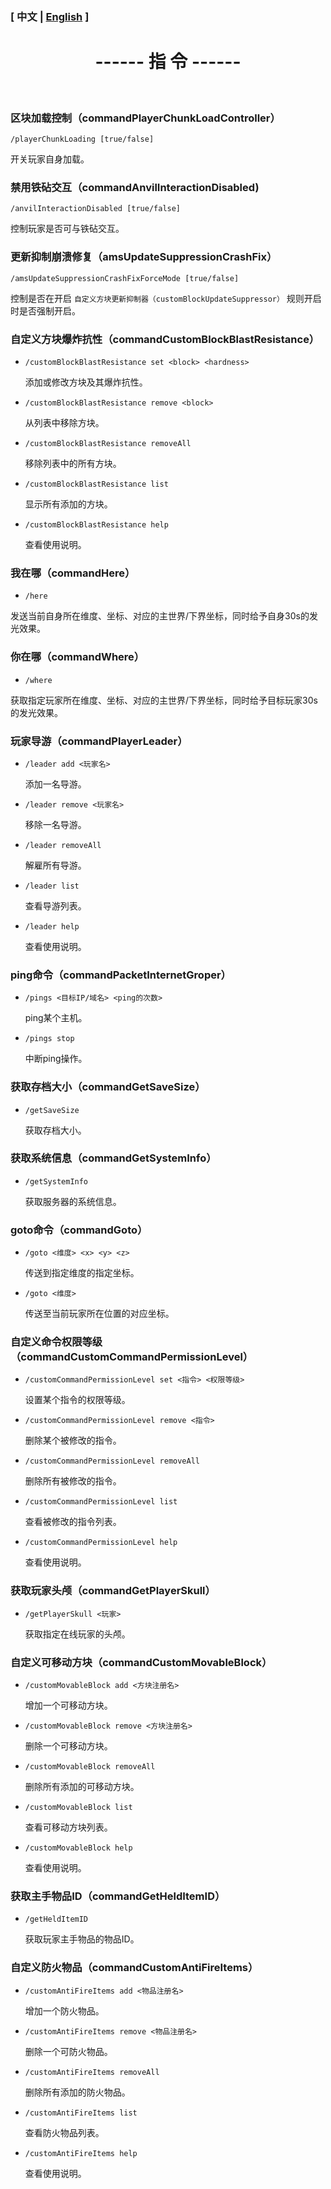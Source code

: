 

### [ 中文 | [English](/carpetamsaddition/en_us/Commands_en) ]

# <center>------ 指 令 ------</center>

&emsp;

### 区块加载控制（commandPlayerChunkLoadController）

`/playerChunkLoading [true/false]`

开关玩家自身加载。


### 禁用铁砧交互（commandAnvilInteractionDisabled)

`/anvilInteractionDisabled [true/false]`

控制玩家是否可与铁砧交互。

### 更新抑制崩溃修复（amsUpdateSuppressionCrashFix）

`/amsUpdateSuppressionCrashFixForceMode [true/false]`

控制是否在开启 `自定义方块更新抑制器（customBlockUpdateSuppressor）` 规则开启时是否强制开启。

### 自定义方块爆炸抗性（commandCustomBlockBlastResistance）

- `/customBlockBlastResistance set <block> <hardness>`

  添加或修改方块及其爆炸抗性。

  

- `/customBlockBlastResistance remove <block>`

  从列表中移除方块。

  

- `/customBlockBlastResistance removeAll`

  移除列表中的所有方块。

  

- `/customBlockBlastResistance list`

  显示所有添加的方块。



- `/customBlockBlastResistance help`

  查看使用说明。

### 我在哪（commandHere）

- `/here`

发送当前自身所在维度、坐标、对应的主世界/下界坐标，同时给予自身30s的发光效果。

### 你在哪（commandWhere）

- `/where`

获取指定玩家所在维度、坐标、对应的主世界/下界坐标，同时给予目标玩家30s的发光效果。

### 玩家导游（commandPlayerLeader）

- `/leader add <玩家名>`

  添加一名导游。



- `/leader remove <玩家名>`

  移除一名导游。



- `/leader removeAll`

  解雇所有导游。



- `/leader list`

  查看导游列表。



- `/leader help`

  查看使用说明。

### ping命令（commandPacketInternetGroper）

- `/pings <目标IP/域名> <ping的次数>`

  ping某个主机。



- `/pings stop`

  中断ping操作。

### 获取存档大小（commandGetSaveSize）

- `/getSaveSize`

  获取存档大小。

### 获取系统信息（commandGetSystemInfo）

- `/getSystemInfo`

  获取服务器的系统信息。

### goto命令（commandGoto）

- `/goto <维度> <x> <y> <z>`

  传送到指定维度的指定坐标。



- `/goto <维度>`

  传送至当前玩家所在位置的对应坐标。

### 自定义命令权限等级（commandCustomCommandPermissionLevel）

- `/customCommandPermissionLevel set <指令> <权限等级>`

  设置某个指令的权限等级。



- `/customCommandPermissionLevel remove <指令>`

  删除某个被修改的指令。



- `/customCommandPermissionLevel removeAll`

  删除所有被修改的指令。



- `/customCommandPermissionLevel list`

  查看被修改的指令列表。



- `/customCommandPermissionLevel help`

  查看使用说明。

### 获取玩家头颅（commandGetPlayerSkull）

- `/getPlayerSkull <玩家>`

  获取指定在线玩家的头颅。

### 自定义可移动方块（commandCustomMovableBlock）

- `/customMovableBlock add <方块注册名>`

  增加一个可移动方块。



- `/customMovableBlock remove <方块注册名>`

  删除一个可移动方块。



- `/customMovableBlock removeAll`

  删除所有添加的可移动方块。



- `/customMovableBlock list`

  查看可移动方块列表。



- `/customMovableBlock help`

  查看使用说明。

### 获取主手物品ID（commandGetHeldItemID）

- `/getHeldItemID`

  获取玩家主手物品的物品ID。

### 自定义防火物品（commandCustomAntiFireItems）

- `/customAntiFireItems add <物品注册名>`

  增加一个防火物品。



- `/customAntiFireItems remove <物品注册名>`

  删除一个可防火物品。



- `/customAntiFireItems removeAll`

  删除所有添加的防火物品。



- `/customAntiFireItems list`

  查看防火物品列表。



- `/customAntiFireItems help`

  查看使用说明。